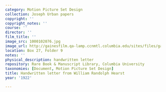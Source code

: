 ```yaml
---
category: Motion Picture Set Design
collection: Joseph Urban papers
copyright: ''
copyright_notes: ''
course: ''
director: ''
film_title: ''
image_src: 1000102076.jpg
image_url: http://gainesfilm.qa-lamp.ccnmtl.columbia.edu/sites/files/gainesfilm/images/1000102076.jpg
location: Box 27, Folder 9
notes: ''
physical_description: handwritten letter
repository: Rare Book & Manuscript Library, Columbia University
taxonomies: [Document, Motion Picture Set Design]
title: Handwritten letter from William Randolph Hearst
year: '1922'

---
```

